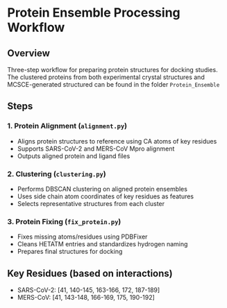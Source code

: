 # Protein Ensemble Processing Workflow

## Overview
Three-step workflow for preparing protein structures for docking studies. The clustered proteins from both experimental crystal structures and MCSCE-generated structured can be found in the folder `Protein_Ensemble`

## Steps

### 1. Protein Alignment (`alignment.py`)
- Aligns protein structures to reference using CA atoms of key residues
- Supports SARS-CoV-2 and MERS-CoV Mpro alignment
- Outputs aligned protein and ligand files

### 2. Clustering (`clustering.py`) 
- Performs DBSCAN clustering on aligned protein ensembles
- Uses side chain atom coordinates of key residues as features
- Selects representative structures from each cluster

### 3. Protein Fixing (`fix_protein.py`)
- Fixes missing atoms/residues using PDBFixer
- Cleans HETATM entries and standardizes hydrogen naming
- Prepares final structures for docking

## Key Residues (based on interactions)
- SARS-CoV-2: [41, 140-145, 163-166, 172, 187-189]
- MERS-CoV: [41, 143-148, 166-169, 175, 190-192]